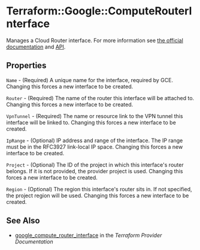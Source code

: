 # Terraform::Google::ComputeRouterInterface

Manages a Cloud Router interface. For more information see
[the official documentation](https://cloud.google.com/compute/docs/cloudrouter)
and
[API](https://cloud.google.com/compute/docs/reference/latest/routers).

## Properties

`Name` - (Required) A unique name for the interface, required by GCE. Changing this forces a new interface to be created.

`Router` - (Required) The name of the router this interface will be attached to. Changing this forces a new interface to be created.

`VpnTunnel` - (Required) The name or resource link to the VPN tunnel this interface will be linked to. Changing this forces a new interface to be created.

`IpRange` - (Optional) IP address and range of the interface. The IP range must be in the RFC3927 link-local IP space. Changing this forces a new interface to be created.

`Project` - (Optional) The ID of the project in which this interface's router belongs. If it is not provided, the provider project is used. Changing this forces a new interface to be created.

`Region` - (Optional) The region this interface's router sits in. If not specified, the project region will be used. Changing this forces a new interface to be created.


## See Also

* [google_compute_router_interface](https://www.terraform.io/docs/providers/google/r/compute_router_interface.html) in the _Terraform Provider Documentation_